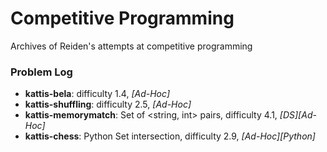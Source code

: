 # Competitive Programming
Archives of Reiden's attempts at competitive programming

### Problem Log
- **kattis-bela**: difficulty 1.4, *[Ad-Hoc]*
- **kattis-shuffling**: difficulty 2.5, *[Ad-Hoc]*
- **kattis-memorymatch**: Set of <string, int> pairs, difficulty 4.1, *[DS][Ad-Hoc]*
- **kattis-chess**: Python Set intersection, difficulty 2.9, *[Ad-Hoc][Python]*
